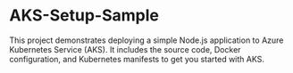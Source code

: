 # AKS-Setup-Sample
This project demonstrates deploying a simple Node.js application to Azure Kubernetes Service (AKS). It includes the source code, Docker configuration, and Kubernetes manifests to get you started with AKS.

